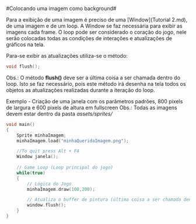 #Colocando uma imagem como background#

Para a exibição de uma imagem é preciso de uma [Window](Tutorial 2.md), de uma imagem e de um loop.
A Window se faz necessária para exibir as imagens cada frame. 
O loop pode ser considerado o coração do jogo, nele serão colocadas todas as condições de interações e atualizações de gráficos na tela.

Para-se exibir as atualizações utiliza-se o método:

```C++
void flush();  
```

Obs.: O método **flush()** deve ser a última coisa a ser chamada dentro do loop.
Isto se faz necessário, pois este método irá desenha na tela todos os objetos as atualizações realizadas 
durante a iteração do loop.

Exemplo - Criação de uma janela com os parâmetros padrões, 800 pixels de largura e 600 pixels de altura em fullscreen
Obs.: Todas as imagens devem estar dentro da pasta *assets/sprites/*
```C++
void main()
{
    Sprite minhaImagem;
    minhaImagem.load("minhaQueridaImagem.png");

    //To quit press Alt + F4 
    Window janela();
    
    // Game Loop (Loop principal do jogo)
    while(true)
    {
        // Lógica do Jogo
        minhaImagem.draw(100,200);

        // Atualiza o buffer de pintura (última coisa a ser chamada dentro do loop)
        window.flush();
    }
}
```

